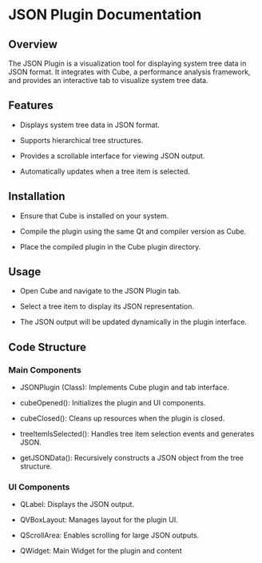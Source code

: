 # JSON Plugin Documentation

## Overview

The JSON Plugin is a visualization tool for displaying system tree data in JSON format. It integrates with Cube, a performance analysis framework, and provides an interactive tab to visualize system tree data.

## Features

- Displays system tree data in JSON format.

- Supports hierarchical tree structures.

- Provides a scrollable interface for viewing JSON output.

- Automatically updates when a tree item is selected.

## Installation

- Ensure that Cube is installed on your system.

- Compile the plugin using the same Qt and compiler version as Cube.

- Place the compiled plugin in the Cube plugin directory.

## Usage

- Open Cube and navigate to the JSON Plugin tab.

- Select a tree item to display its JSON representation.

- The JSON output will be updated dynamically in the plugin interface.

## Code Structure

### Main Components

- JSONPlugin (Class): Implements Cube plugin and tab interface.

- cubeOpened(): Initializes the plugin and UI components.

- cubeClosed(): Cleans up resources when the plugin is closed.

- treeItemIsSelected(): Handles tree item selection events and generates JSON.

- getJSONData(): Recursively constructs a JSON object from the tree structure.

### UI Components

- QLabel: Displays the JSON output.

- QVBoxLayout: Manages layout for the plugin UI.

- QScrollArea: Enables scrolling for large JSON outputs.

- QWidget: Main Widget for the plugin and content
